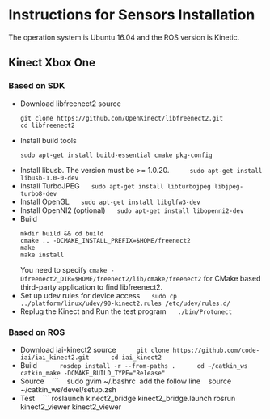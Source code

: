 # Instructions for Sensors Installation
The operation system is Ubuntu 16.04 and the ROS version is Kinetic.
## Kinect Xbox One
### Based on SDK
* Download libfreenect2 source
    ```
    git clone https://github.com/OpenKinect/libfreenect2.git
    cd libfreenect2
    ```
* Install build tools
    ```
    sudo apt-get install build-essential cmake pkg-config
* Install libusb. The version must be >= 1.0.20.
    ```
    sudo apt-get install libusb-1.0-0-dev
    ```
* Install TurboJPEG
    ```
    sudo apt-get install libturbojpeg libjpeg-turbo8-dev
    ```
* Install OpenGL
    ```
    sudo apt-get install libglfw3-dev
    ```
* Install OpenNI2 (optional)
    ```
    sudo apt-get install libopenni2-dev
    ```
* Build
    ```
    mkdir build && cd build
    cmake .. -DCMAKE_INSTALL_PREFIX=$HOME/freenect2
    make
    make install
    ```
    You need to specify `cmake -Dfreenect2_DIR=$HOME/freenect2/lib/cmake/freenect2` for CMake based third-party application to find libfreenect2.
* Set up udev rules for device access
    ```
    sudo cp ../platform/linux/udev/90-kinect2.rules /etc/udev/rules.d/
    ```
* Replug the Kinect and Run the test program
    ```
    ./bin/Protonect
    ```
### Based on ROS
* Download iai-kinect2 source
    ```
    git clone https://github.com/code-iai/iai_kinect2.git  
    cd iai_kinect2
    ```
* Build
    ```
    rosdep install -r --from-paths .  
    cd ~/catkin_ws
    catkin_make -DCMAKE_BUILD_TYPE="Release"
    ```
* Source
    ```
    sudo gvim ~/.bashrc
  add the follow line
    source ~/catkin_ws/devel/setup.zsh
* Test
    ```
    roslaunch kinect2_bridge kinect2_bridge.launch
    rosrun kinect2_viewer kinect2_viewer
    
